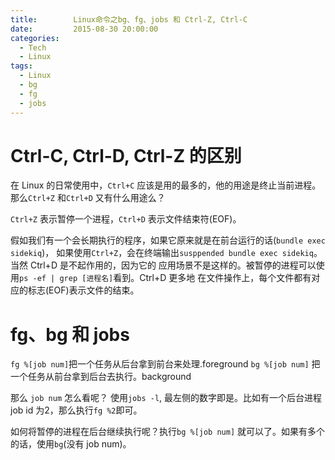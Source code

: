 ```yaml
---
title:        Linux命令之bg、fg、jobs 和 Ctrl-Z, Ctrl-C
date:         2015-08-30 20:00:00
categories:
  - Tech
  - Linux
tags:
  - Linux
  - bg
  - fg
  - jobs
---
```

# Ctrl-C, Ctrl-D, Ctrl-Z 的区别

在 Linux 的日常使用中，`Ctrl+C` 应该是用的最多的，他的用途是终止当前进程。那么`Ctrl+Z` 和`Ctrl+D` 又有什么用途么？

`Ctrl+Z` 表示暂停一个进程，`Ctrl+D` 表示文件结束符(EOF)。

假如我们有一个会长期执行的程序，如果它原来就是在前台运行的话(`bundle exec sidekiq`)，
如果使用`Ctrl+Z`，会在终端输出`susppended bundle exec sidekiq`。当然 Ctrl+D 是不起作用的，因为它的
应用场景不是这样的。被暂停的进程可以使用`ps -ef | grep [进程名]`看到。Ctrl+D 更多地
在文件操作上，每个文件都有对应的标志(EOF)表示文件的结束。

# fg、bg 和 jobs

`fg %[job num]`把一个任务从后台拿到前台来处理.foreground
`bg %[job num]` 把一个任务从前台拿到后台去执行。background

那么 `job num` 怎么看呢？ 使用`jobs -l`, 最左侧的数字即是。比如有一个后台进程job id 为2，那么执行`fg %2`即可。

如何将暂停的进程在后台继续执行呢？执行`bg %[job num]` 就可以了。如果有多个的话，使用`bg`(没有 job num)。
